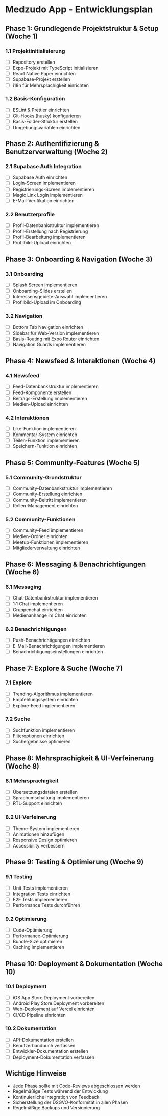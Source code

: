 # Medzudo App - Entwicklungsplan

## Phase 1: Grundlegende Projektstruktur & Setup (Woche 1)

### 1.1 Projektinitialisierung
- [ ] Repository erstellen
- [ ] Expo-Projekt mit TypeScript initialisieren
- [ ] React Native Paper einrichten
- [ ] Supabase-Projekt erstellen
- [ ] i18n für Mehrsprachigkeit einrichten

### 1.2 Basis-Konfiguration
- [ ] ESLint & Prettier einrichten
- [ ] Git-Hooks (husky) konfigurieren
- [ ] Basis-Folder-Struktur erstellen
- [ ] Umgebungsvariablen einrichten

## Phase 2: Authentifizierung & Benutzerverwaltung (Woche 2)

### 2.1 Supabase Auth Integration
- [ ] Supabase Auth einrichten
- [ ] Login-Screen implementieren
- [ ] Registrierungs-Screen implementieren
- [ ] Magic Link Login implementieren
- [ ] E-Mail-Verifikation einrichten

### 2.2 Benutzerprofile
- [ ] Profil-Datenbankstruktur implementieren
- [ ] Profil-Erstellung nach Registrierung
- [ ] Profil-Bearbeitung implementieren
- [ ] Profilbild-Upload einrichten

## Phase 3: Onboarding & Navigation (Woche 3)

### 3.1 Onboarding
- [ ] Splash Screen implementieren
- [ ] Onboarding-Slides erstellen
- [ ] Interessensgebiete-Auswahl implementieren
- [ ] Profilbild-Upload im Onboarding

### 3.2 Navigation
- [ ] Bottom Tab Navigation einrichten
- [ ] Sidebar für Web-Version implementieren
- [ ] Basis-Routing mit Expo Router einrichten
- [ ] Navigation Guards implementieren

## Phase 4: Newsfeed & Interaktionen (Woche 4)

### 4.1 Newsfeed
- [ ] Feed-Datenbankstruktur implementieren
- [ ] Feed-Komponente erstellen
- [ ] Beitrags-Erstellung implementieren
- [ ] Medien-Upload einrichten

### 4.2 Interaktionen
- [ ] Like-Funktion implementieren
- [ ] Kommentar-System einrichten
- [ ] Teilen-Funktion implementieren
- [ ] Speichern-Funktion einrichten

## Phase 5: Community-Features (Woche 5)

### 5.1 Community-Grundstruktur
- [ ] Community-Datenbankstruktur implementieren
- [ ] Community-Erstellung einrichten
- [ ] Community-Beitritt implementieren
- [ ] Rollen-Management einrichten

### 5.2 Community-Funktionen
- [ ] Community-Feed implementieren
- [ ] Medien-Ordner einrichten
- [ ] Meetup-Funktionen implementieren
- [ ] Mitgliederverwaltung einrichten

## Phase 6: Messaging & Benachrichtigungen (Woche 6)

### 6.1 Messaging
- [ ] Chat-Datenbankstruktur implementieren
- [ ] 1:1 Chat implementieren
- [ ] Gruppenchat einrichten
- [ ] Medienanhänge im Chat einrichten

### 6.2 Benachrichtigungen
- [ ] Push-Benachrichtigungen einrichten
- [ ] E-Mail-Benachrichtigungen implementieren
- [ ] Benachrichtigungseinstellungen einrichten

## Phase 7: Explore & Suche (Woche 7)

### 7.1 Explore
- [ ] Trending-Algorithmus implementieren
- [ ] Empfehlungssystem einrichten
- [ ] Explore-Feed implementieren

### 7.2 Suche
- [ ] Suchfunktion implementieren
- [ ] Filteroptionen einrichten
- [ ] Suchergebnisse optimieren

## Phase 8: Mehrsprachigkeit & UI-Verfeinerung (Woche 8)

### 8.1 Mehrsprachigkeit
- [ ] Übersetzungsdateien erstellen
- [ ] Sprachumschaltung implementieren
- [ ] RTL-Support einrichten

### 8.2 UI-Verfeinerung
- [ ] Theme-System implementieren
- [ ] Animationen hinzufügen
- [ ] Responsive Design optimieren
- [ ] Accessibility verbessern

## Phase 9: Testing & Optimierung (Woche 9)

### 9.1 Testing
- [ ] Unit Tests implementieren
- [ ] Integration Tests einrichten
- [ ] E2E Tests implementieren
- [ ] Performance Tests durchführen

### 9.2 Optimierung
- [ ] Code-Optimierung
- [ ] Performance-Optimierung
- [ ] Bundle-Size optimieren
- [ ] Caching implementieren

## Phase 10: Deployment & Dokumentation (Woche 10)

### 10.1 Deployment
- [ ] iOS App Store Deployment vorbereiten
- [ ] Android Play Store Deployment vorbereiten
- [ ] Web-Deployment auf Vercel einrichten
- [ ] CI/CD Pipeline einrichten

### 10.2 Dokumentation
- [ ] API-Dokumentation erstellen
- [ ] Benutzerhandbuch verfassen
- [ ] Entwickler-Dokumentation erstellen
- [ ] Deployment-Dokumentation verfassen

## Wichtige Hinweise

- Jede Phase sollte mit Code-Reviews abgeschlossen werden
- Regelmäßige Tests während der Entwicklung
- Kontinuierliche Integration von Feedback
- Sicherstellung der DSGVO-Konformität in allen Phasen
- Regelmäßige Backups und Versionierung 